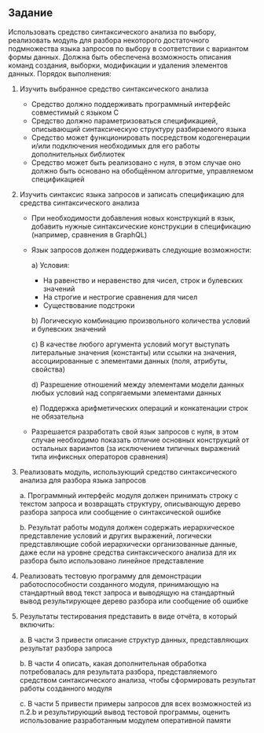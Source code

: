 ## Задание
Использовать средство синтаксического анализа по выбору, реализовать модуль для разбора некоторого
достаточного подмножества языка запросов по выбору в соответствии с вариантом формы данных. Должна
быть обеспечена возможность описания команд создания, выборки, модификации и удаления элементов
данных.
Порядок выполнения:
1. Изучить выбранное средство синтаксического анализа 
   - Средство должно поддерживать программный интерфейс совместимый с языком С
   - Средство должно параметризоваться спецификацией, описывающий синтаксическую структуру
   разбираемого языка
   - Средство может функционировать посредством кодогенерации и/или подключения
   необходимых для его работы дополнительных библиотек
   - Средство может быть реализовано с нуля, в этом случае оно должно быть основано на
   обобщённом алгоритме, управляемом спецификацией
2. Изучить синтаксис языка запросов и записать спецификацию для средства синтаксического анализа
   - При необходимости добавления новых конструкций в язык, добавить нужные синтаксические
   конструкции в спецификацию (например, сравнения в GraphQL)
   - Язык запросов должен поддерживать следующие возможности:
   
     a) Условия:
     - На равенство и неравенство для чисел, строк и булевских значений
     - На строгие и нестрогие сравнения для чисел
     - Существование подстроки
   
     b) Логическую комбинацию произвольного количества условий и булевских значений
     
     c) В качестве любого аргумента условий могут выступать литеральные значения
   (константы) или ссылки на значения, ассоциированные с элементами данных
   (поля, атрибуты, свойства)
     
     d) Разрешение отношений между элементами модели данных любых условий над
   сопрягаемыми элементами данных
   
     e) Поддержка арифметических операций и конкатенации строк не обязательна
   - Разрешается разработать свой язык запросов с нуля, в этом случае необходимо показать
   отличие основных конструкций от остальных вариантов (за исключением типичных выражений
   типа инфиксных операторов сравнения)
3. Реализовать модуль, использующий средство синтаксического анализа для разбора языка запросов
   
   a. Программный интерфейс модуля должен принимать строку с текстом запроса и возвращать
   структуру, описывающую дерево разбора запроса или сообщение о синтаксической ошибке
   
   b. Результат работы модуля должен содержать иерархическое представление условий и других
   выражений, логически представляющие собой иерархически организованные данные, даже
   если на уровне средства синтаксического анализа для их разбора было использовано
   линейное представление
4. Реализовать тестовую программу для демонстрации работоспособности созданного модуля,
   принимающую на стандартный ввод текст запроса и выводящую на стандартный вывод
   результирующее дерево разбора или сообщение об ошибке
5. Результаты тестирования представить в виде отчёта, в который включить:
   
    a. В части 3 привести описание структур данных, представляющих результат разбора запроса
    
    b. В части 4 описать, какая дополнительная обработка потребовалась для результата разбора,
    представляемого средством синтаксического анализа, чтобы сформировать результат работы
    созданного модуля
    
    c. В части 5 привести примеры запросов для всех возможностей из п.2.b и результирующий вывод
    тестовой программы, оценить использование разработанным модулем оперативной памяти